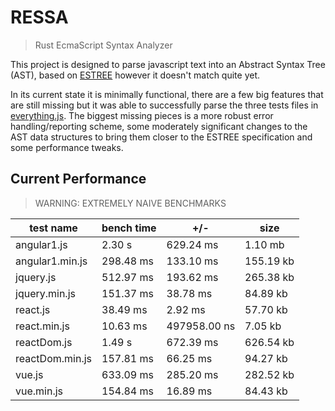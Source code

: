 # RESSA
> Rust EcmaScript Syntax Analyzer

This project is designed to parse javascript text into an Abstract Syntax Tree (AST), based on [ESTREE](https://github.com/estree/estree) however it doesn't match quite yet.

In its current state it is minimally functional, there are a few big features that are still missing but it was able to successfully parse the three tests files in [everything.js](https://github.com/michaelficarra/everything.js). The biggest missing pieces is a more robust error handling/reporting scheme, some moderately significant changes to the AST data structures to bring them closer to the ESTREE specification and some performance tweaks.


## Current Performance
> WARNING: EXTREMELY NAIVE BENCHMARKS

| test name | bench time | +/- | size |
|---|---|---|---|
| angular1.js | 2.30 s | 629.24 ms | 1.10 mb |
| angular1.min.js | 298.48 ms | 133.10 ms | 155.19 kb |
| jquery.js | 512.97 ms | 193.62 ms | 265.38 kb |
| jquery.min.js | 151.37 ms | 38.78 ms | 84.89 kb |
| react.js | 38.49 ms | 2.92 ms | 57.70 kb |
| react.min.js | 10.63 ms | 497958.00 ns | 7.05 kb |
| reactDom.js | 1.49 s | 672.39 ms | 626.54 kb |
| reactDom.min.js | 157.81 ms | 66.25 ms | 94.27 kb |
| vue.js | 633.09 ms | 285.20 ms | 282.52 kb |
| vue.min.js | 154.84 ms | 16.89 ms | 84.43 kb |


